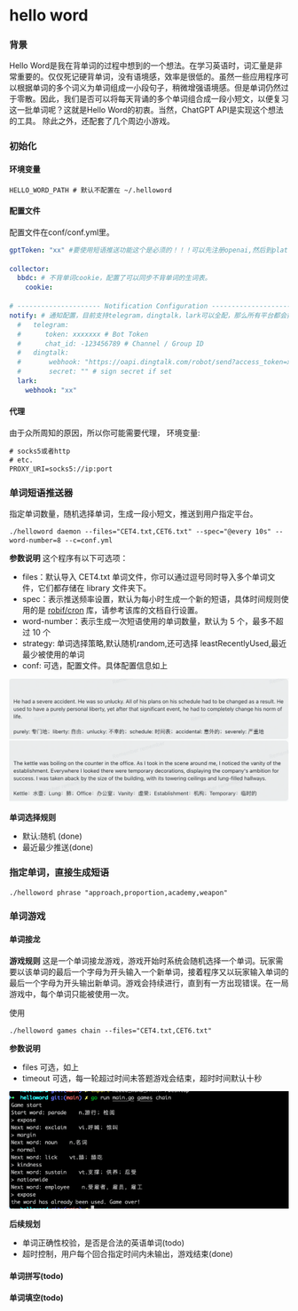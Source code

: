 # hello word

### 背景

Hello
Word是我在背单词的过程中想到的一个想法。在学习英语时，词汇量是非常重要的。仅仅死记硬背单词，没有语境感，效率是很低的。虽然一些应用程序可以根据单词的多个词义为单词组成一小段句子，稍微增强语境感。但是单词仍然过于零散。因此，我们是否可以将每天背诵的多个单词组合成一段小短文，以便复习这一批单词呢？这就是Hello
Word的初衷。当然，ChatGPT API是实现这个想法的工具。
除此之外，还配套了几个周边小游戏。

### 初始化

#### 环境变量

```shell
HELLO_WORD_PATH # 默认不配置在 ~/.helloword
```

#### 配置文件

配置文件在conf/conf.yml里。

```yaml
gptToken: "xx" #要使用短语推送功能这个是必须的！！！可以先注册openai,然后到platform.openai.com平台申请key 

collector:
  bbdc: # 不背单词cookie，配置了可以同步不背单词的生词表。
    cookie:

# --------------------- Notification Configuration ---------------------
notify: # 通知配置，目前支持telegram，dingtalk，lark可以全配，那么所有平台都会推送一遍
  #   telegram:
  #      token: xxxxxxx # Bot Token
  #      chat_id: -123456789 # Channel / Group ID
  #   dingtalk:
  #       webhook: "https://oapi.dingtalk.com/robot/send?access_token=xxxx"
  #       secret: "" # sign secret if set
  lark:
    webhook: "xx" 
```

#### 代理

由于众所周知的原因，所以你可能需要代理，
环境变量:

```dotenv
# socks5或者http
# etc.
PROXY_URI=socks5://ip:port
```

### 单词短语推送器

指定单词数量，随机选择单词，生成一段小短文，推送到用户指定平台。

```shell
./helloword daemon --files="CET4.txt,CET6.txt" --spec="@every 10s" --word-number=8 --c=conf.yml
```

**参数说明**
这个程序有以下可选项：

- files：默认导入 CET4.txt 单词文件，你可以通过逗号同时导入多个单词文件，它们都存储在 library 文件夹下。
- spec：表示推送频率设置，默认为每小时生成一个新的短语，具体时间规则使用的是 [robif/cron](https://github.com/robfig/cron)
  库，请参考该库的文档自行设置。
- word-number：表示生成一次短语使用的单词数量，默认为 5 个，最多不超过 10 个
- strategy: 单词选择策略,默认随机random,还可选择 leastRecentlyUsed,最近最少被使用的单词
- conf: 可选，配置文件。具体配置信息如上

![example](./library/example.png)

**单词选择规则**

- 默认:随机 (done)
- 最近最少推送(done)

### 指定单词，直接生成短语

```shell
./helloword phrase "approach,proportion,academy,weapon"
```

### 单词游戏

#### 单词接龙

**游戏规则**
这是一个单词接龙游戏，游戏开始时系统会随机选择一个单词。玩家需要以该单词的最后一个字母为开头输入一个新单词，接着程序又以玩家输入单词的最后一个字母为开头输出新单词。游戏会持续进行，直到有一方出现错误。在一局游戏中，每个单词只能被使用一次。

使用

```shell
./helloword games chain --files="CET4.txt,CET6.txt"
```

**参数说明**

- files 可选，如上
- timeout 可选，每一轮超过时间未答题游戏会结束，超时时间默认十秒

![example](./library/word_chain.png)

**后续规划**

- 单词正确性校验，是否是合法的英语单词(todo)
- 超时控制，用户每个回合指定时间内未输出，游戏结束(done)

#### 单词拼写(todo)

#### 单词填空(todo)
